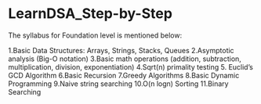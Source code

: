 # LearnDSA_Step-by-Step
 The syllabus for Foundation level is mentioned below:

1.Basic Data Structures: Arrays, Strings, Stacks, Queues
2.Asymptotic analysis (Big-O notation)
3.Basic math operations (addition, subtraction, multiplication, division, exponentiation)
4.Sqrt(n) primality testing
5. Euclid’s GCD Algorithm
6.Basic Recursion
7.Greedy Algorithms
8.Basic Dynamic Programming
9.Naive string searching
10.O(n logn) Sorting
11.Binary Searching
